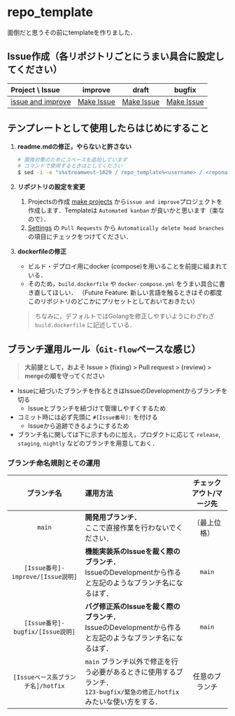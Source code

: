 # repo_template
面倒だと思うその前にtemplateを作りました．

## Issue作成（各リポジトリごとにうまい具合に設定してください）
| Project \ Issue | improve | draft | bugfix |
| :-- | :-: | :-: | :-: |
| [issue and improve][@issue_and_improve] | [Make Issue][improve@issue_and_improve] | [Make Issue][draft@issue_and_improve] | [Make Issue][bugfix@issue_and_improve] |

## テンプレートとして使用したらはじめにすること
1. **readme.mdの修正，やらないと許さない**
    ```sh
    # 置換対策のためにスペースを追加しています
    # コマンドで使用するときはとしてください
    $ sed -i -e "s%streamwest-1629 / repo_template%<username> / <reponame>%g" readme.md
    ```

2. **リポジトリの設定を変更**
    1. Projectsの作成
        [make projects](https://github.com/streamwest-1629/wiki/projects/new) から`issue and improve`プロジェクトを作成します．Templateは `Automated kanban` が良いかと思います（楽なので）．
    2. [Settings](https://github.com/streamwest-1629/wiki/projects/settings) の `Pull Requests` から `Automatically delete head branches` の項目にチェックをつけてください．

3. **dockerfileの修正**
    - ビルド・デプロイ用にdocker (compose)を用いることを前提に組まれている．
    - そのため，`build.dockerfile` や `docker-compose.yml` をうまい具合に書き直してほしい．
        （Future Feature: 新しい言語を触るときはその都度このリポジトリのどこかにプリセットとしておいておきたい）
    > ちなみに，デフォルトではGolangを修正しやすいようにわざわざ `build.dockerfile` に記述している．

## ブランチ運用ルール（`Git-flow`ベースな感じ）

> **大前提として，およそ Issue > (fixing) > Pull request > (review) > mergeの順を守ってください**

- Issueに紐づいたブランチを作るときはIssueのDevelopmentからブランチを切る
    - Issueとブランチを紐づけて管理しやすくするため
- コミット時には必ず先頭に `#[Issue番号]:` を付ける
    - Issueから追跡できるようにするため
- ブランチ名に関しては下に示すものに加え，プロダクトに応じて `release`, `staging`, `nightly` などのブランチを用意しておく．

### ブランチ命名規則とその運用
| ブランチ名 | 運用方法 | チェックアウト/マージ先 |
| :-: | :-- | :-: |
| `main` | **開発用ブランチ．**<br/>ここで直接作業を行わないでください． | （最上位格） |
| `[Issue番号]-improve/[Issue説明]` | **機能実装系のIssueを裁く際のブランチ．**<br/>IssueのDevelopmentから作ると左記のようなブランチ名になるはず． | `main` |
| `[Issue番号]-bugfix/[Issue説明]` | **バグ修正系のIssueを裁く際のブランチ．**<br/>IssueのDevelopmentから作ると左記のようなブランチ名になるはず． | `main` |
| `[Issueベース系ブランチ名]/hotfix` | `main` ブランチ以外で修正を行う必要があるときに使用するブランチ．<br/>`123-bugfix/緊急の修正/hotfix` みたいな使い方をする． | 任意のブランチ |

<!-- Issue and Improve project -->
[@issue_and_improve]:https://github.com/streamwest-1629/wiki/projects/1 
<!-- Make Issue in Issue and Improve project -->
[improve@issue_and_improve]:https://github.com/streamwest-1629/wiki/issues/new?labels=enhancement&template=improve.md&title=improve%2F%3C%E6%A9%9F%E8%83%BD%E3%81%AE%E7%B0%A1%E5%8D%98%E3%81%AA%E8%AA%AC%E6%98%8E%3E&projects=streamwest-1629/wiki/1
<!-- Make Issue in Issue and Improve project -->
[draft@issue_and_improve]:https://github.com/streamwest-1629/wiki/issues/new?labels=documentation&template=draft.md&title=draft%2F%3C%E5%86%85%E5%AE%B9%E3%81%AE%E7%B0%A1%E5%8D%98%E3%81%AA%E8%AA%AC%E6%98%8E%3E&projects=streamwest-1629/wiki/1
<!-- Make Issue in Issue and Improve project -->
[bugfix@issue_and_improve]:https://github.com/streamwest-1629/wiki/issues/new?labels=bug&template=bugfix.md&title=bugfix%2F%3C%E5%95%8F%E9%A1%8C%E3%81%AE%E7%B0%A1%E5%8D%98%E3%81%AA%E8%AA%AC%E6%98%8E%3E&projects=streamwest-1629/wiki/1

